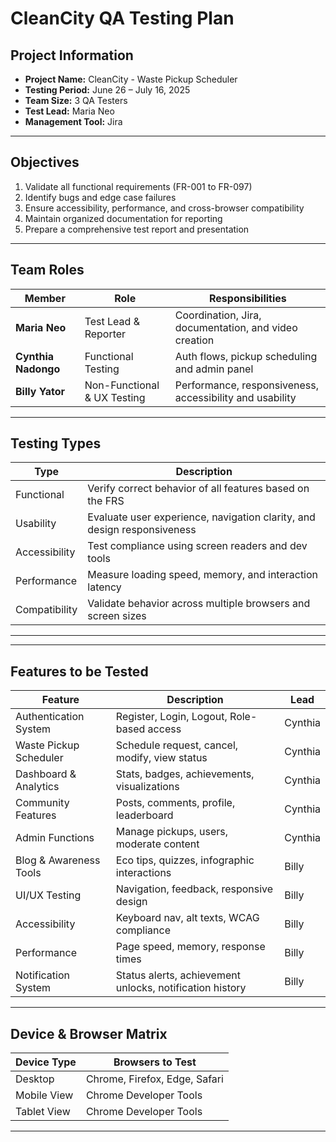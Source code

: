 # CleanCity QA Testing Plan

## Project Information

- **Project Name:** CleanCity - Waste Pickup Scheduler
- **Testing Period:** June 26 – July 16, 2025
- **Team Size:** 3 QA Testers
- **Test Lead:** Maria Neo
- **Management Tool:** Jira

---

## Objectives

1. Validate all functional requirements (FR-001 to FR-097)
2. Identify bugs and edge case failures
3. Ensure accessibility, performance, and cross-browser compatibility
4. Maintain organized documentation for reporting
5. Prepare a comprehensive test report and presentation

---

## Team Roles

| Member              | Role                        | Responsibilities                                         |
| ------------------- | --------------------------- | -------------------------------------------------------- |
| **Maria Neo**       | Test Lead & Reporter        | Coordination, Jira, documentation, and video creation    |
| **Cynthia Nadongo** | Functional Testing          | Auth flows, pickup scheduling and admin panel            |
| **Billy Yator**     | Non-Functional & UX Testing | Performance, responsiveness, accessibility and usability |

---

## Testing Types

| Type          | Description                                                             |
| ------------- | ----------------------------------------------------------------------- |
| Functional    | Verify correct behavior of all features based on the FRS                |
| Usability     | Evaluate user experience, navigation clarity, and design responsiveness |
| Accessibility | Test compliance using screen readers and dev tools                      |
| Performance   | Measure loading speed, memory, and interaction latency                  |
| Compatibility | Validate behavior across multiple browsers and screen sizes             |

---

---

## Features to be Tested

| Feature                | Description                                              | Lead    |
| ---------------------- | -------------------------------------------------------- | ------- |
| Authentication System  | Register, Login, Logout, Role-based access               | Cynthia |
| Waste Pickup Scheduler | Schedule request, cancel, modify, view status            | Cynthia |
| Dashboard & Analytics  | Stats, badges, achievements, visualizations              | Cynthia |
| Community Features     | Posts, comments, profile, leaderboard                    | Cynthia |
| Admin Functions        | Manage pickups, users, moderate content                  | Cynthia |
| Blog & Awareness Tools | Eco tips, quizzes, infographic interactions              | Billy   |
| UI/UX Testing          | Navigation, feedback, responsive design                  | Billy   |
| Accessibility          | Keyboard nav, alt texts, WCAG compliance                 | Billy   |
| Performance            | Page speed, memory, response times                       | Billy   |
| Notification System    | Status alerts, achievement unlocks, notification history | Billy   |

---

## Device & Browser Matrix

| Device Type | Browsers to Test              |
| ----------- | ----------------------------- |
| Desktop     | Chrome, Firefox, Edge, Safari |
| Mobile View | Chrome Developer Tools        |
| Tablet View | Chrome Developer Tools        |

---
